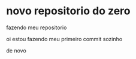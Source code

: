 # novo repositorio do zero
 fazendo meu repositorio

oi estou fazendo meu primeiro commit sozinho

de novo